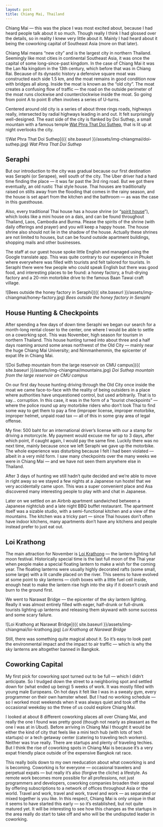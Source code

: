 ```yaml
---
layout: post
title: Chiang Mai, Thailand
---
```


Chiang Mai — this was the place I was most excited about, because I had heard people talk about it so much. Though really I think I had glossed over the details, so in reality I knew very little about it. Mainly I had heard about it being the coworking capital of Southeast Asia (more on that later).

Chiang Mai means “new city” and is the largest city in northern Thailand. Seemingly like most cities in continental Southeast Asia, it was once the capital of some long-since-past kingdom. In the case of Chiang Mai it was the Lan Na kingdom in the 13th century, which before that was in Chiang Rai. Because of its dynastic history a defensive square moat was constructed each side 1.5 km, and the moat remains in good condition now with bridges all along. Inside the moat is known as the “old city”. The moat creates a confusing flow of traffic — the road on the outside perimeter of the moat runs clockwise and counterclockwise inside the moat. So going from point A to point B often involves a series of U-turns.

Centered around old city is a series of about three rings roads, highways really, intersected by radial highways leading in and out. It felt surprisingly well-designed. The east side of the city is flanked by Doi Suthep, a small mountain with a famous temple [Wat Phra That Doi Suthep](https://www.wikiwand.com/en/Wat_Phra_That_Doi_Suthep), that is lit up at night overlooks the city.

![Wat Phra That Doi Suthep]({{ site.baseurl }}/assets/img-chiangmai/doi-suthep.jpg)
*Wat Phra That Doi Suthep*

## Seraphi
But our introduction to the city was gradual because our first destination was Seraphi (or Serapee), well south of the city. The Uber driver had a hard time finding the place — it was far past the 3rd ring road. But we got there eventually, an old rustic Thai style house. Thai houses are traditionally raised on stilts away from the flooding that comes in the rainy season, and the house is set apart from the kitchen and the bathroom — as was the case in this guesthouse.

Also, every traditional Thai house has a house shrine (or “[spirit house](https://www.wikiwand.com/en/Spirit_house”)”), which looks like a mini house on a dais, and can be found throughout Thailand, Laos, Cambodia and Burma. Please the spirits of the shrine (with daily offerings and prayer) and you will keep a happy house. The house shrine also should not lie in the shadow of the house. Actually these shrines are not limited to houses, but can be found outside apartment buildings, shopping mails and other businesses.

The staff at our guest house spoke little English and managed using the Google translate app. This was quite contrary to our experience in Phuket where everywhere was filled with tourists and felt tailored for tourists. In Seraphi there were few people who could speak English but there was good food, and interesting places to be found: a honey factory, a fruit-drying factory and a 20-min motorbike drive to the famous Baan Tawai craft village.

![Bees outside the honey factory in Seraphi]({{ site.baseurl }}/assets/img-chiangmai/honey-factory.jpg)
*Bees outside the honey factory in Seraphi*

## House Hunting & Checkpoints
After spending a few days of down time Seraphi we began our search for a month-long rental closer to the center, one where I would be able to settle on a coworking spot. This was November, high season for tourism in northern Thailand. This house hunting turned into about three and a half days roaming around some areas northwest of the Old City — mainly near the huge Chiang Mai University; and Nimmanhemmin, the epicenter of expat life in Chiang Mai.

![Doi Suthep mountain from the large reservoir on CMU campus]({{ site.baseurl }}/assets/img-chiangmai/mountains.jpg)
*Doi Suthep mountain from the large reservoir on CMU campus*

On our first day house hunting driving through the Old City once inside the moat we came face-to-face with the reality of being outsiders in a place where authorities have unquestioned control, but used arbitrarily. That is to say… corruption. In this case, it was in the form of a “tourist checkpoints” — where the police round up any motorbike riders who don’t look Thai to find some way to get them to pay a fine (improper license, improper motorbike, improper helmet, unpaid road tax — all of this in some gray area of legal offense.

My fine: 500 baht for an international driver’s license with our a stamp for driving a motorcycle. My payment would excuse me for up to 3 days, after which point, if caught again, I would pay the same fine. Luckily there was no next time, mainly because once we left Seraphi we gave up the motorbike. The whole experience was disturbing because I felt I had been violated — albeit in a very mild form. I saw many checkpoints over the many weeks we were in Chiang Mai — and we have not seen them anywhere else in Thailand.

After 3 days of hunting we still hadn’t quite decided and we’re able to move in right away so we stayed a few nights at a Japanese run hostel that we very accidentally came upon. This was a super convenient place and Asa discovered many interesting people to play with and chat in Japanese.

Later on we settled on an Airbnb apartment sandwiched between a Japanese nightclub and a late night BBQ buffet restaurant. The apartment itself was a sizable studio, with a semi-functional kitchen and a view of the mountains. The kitchen was a tricky part — since Thai houses don’t often have indoor kitchens, many apartments don’t have any kitchens and people instead prefer to just eat out.


## Loi Krathong
The main attraction for November is [Loi Krathong](https://www.wikiwand.com/en/Loi_Krathong) — the lantern lighting full moon festival. Historically special time is the last full moon of the Thai year when people make a special floating lantern to make a wish for the coming year. The floating lanterns were usually highly decorated rafts (some small, some large) with a lit candle placed on the river.  This seems to have evolved at some point to sky lanterns — cloth boxes with a little fuel cell inside, enough heat to make the lantern rise high into the sky if it doesn’t crash and burn to the ground first.

We went to Narawat Bridge — the epicenter of the sky lantern lighting. Really it was almost entirely filled with eager, half-drunk or full-drunk tourists lighting up lanterns and releasing them skyward with some success and some scary failure.

![Loi Krathong at Narawat Bridge]({{ site.baseurl }}/assets/img-chiangmai/loi-krathong.jpg)
*Loi Krathong at Narawat Bridge*

Still, there was something quite magical about it. So it’s easy to look past the environmental impact and the impact to air traffic — which is why the sky lanterns are altogether banned in Bangkok.


## Coworking Capital
My first pick for coworking spot turned out to be full — which I didn’t anticipate. So I trudged down the street to a neighboring spot and settled down for (what ended up being) 5 weeks of work. It was mostly filled with young male Europeans. On hot days it felt like I was in a sweaty gym, every programmer on their own hamster wheel. But I had no working schedule — so I worked most weekends when it was always quiet and took off the occasional weekday so the three of us could explore Chiang Mai.

I looked at about 8 different coworking places all over Chiang Mai, and really the one I found was pretty good (though not nearly as pleasant as the one I was at in Ubud). Before arriving in Chiang Mai I thought it would be either the kind of city that feels like a mini tech hub (with lots of tech startups) or a tech getaway center (catering to traveling tech workers). Neither was true really. There are startups and plenty of traveling techies. But I think the rise of coworking spots in Chiang Mai is because it’s a very expat friendly place outside of the expensive Bangkok rat race.

This really boils down to my own reeducation about what coworking is and is becoming. Coworking is for everyone — occasional travelers and perpetual expats — but really it’s also (forgive the cliche) a lifestyle. As remote work becomes more possible for all professions, not just programmers and developers, coworking companies broaden their appeal by offering subscriptions to a network of offices throughout Asia or the world. Travel and work, travel and work, travel and work — as separated or mixed together is you like. In this respect, Chiang Mai is only unique in that it seems to have started this early — so it’s established, but not quite matured yet. It will be interesting to see how this changes as the startups in the area really do start to take off and who will be the undisputed leader in coworking.
